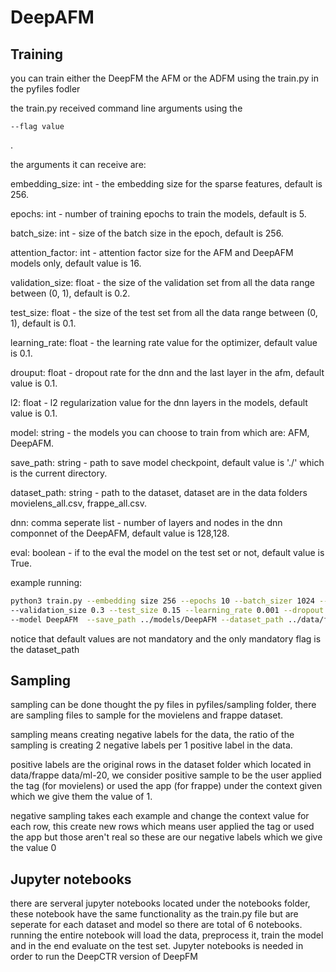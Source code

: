 # DeepAFM

## Training

you can train either the DeepFM the AFM or the ADFM using the train.py in the pyfiles fodler

the train.py received command line arguments using the 
```
--flag value
```
.

the arguments it can receive are: 

  embedding_size: int - the embedding size for the sparse features, default is 256.
  
  epochs: int - number of training epochs to train the models, default is 5.
  
  batch_size: int - size of the batch size in the epoch, default is 256.
 
  attention_factor: int - attention factor size for the AFM and DeepAFM models only, default value is 16.
  
  validation_size: float - the size of the validation set from all the data range between (0, 1), default is 0.2.
  
  test_size: float - the size of the test set from all the data range between (0, 1), default is 0.1.
  
  learning_rate: float - the learning rate value for the optimizer, default value is 0.1.
  
  drouput: float - dropout rate for the dnn and the last layer in the afm, default value is 0.1.
  
  l2: float - l2 regularization value for the dnn layers in the models, default value is 0.1.
  
  model: string - the models you can choose to train from which are: AFM, DeepAFM.
  
  save_path: string - path to save model checkpoint, default value is './' which is the current directory.
  
  dataset_path: string - path to the dataset, dataset are in the data folders movielens_all.csv, frappe_all.csv.
  
  dnn: comma seperate list - number of layers and nodes in the dnn componnet of the DeepAFM, default value is 128,128.
  
  eval: boolean - if to the eval the model on the test set or not, default value is True.
  
  example running:
  ```sh
  python3 train.py --embedding size 256 --epochs 10 --batch_sizer 1024 --attention_factor 64 \
  --validation_size 0.3 --test_size 0.15 --learning_rate 0.001 --dropout 0.3 --l2 0.5\
  --model DeepAFM  --save_path ../models/DeepAFM --dataset_path ../data/frappe_all.csv --dnn 512,256,256 --eval True
  ```
  
  notice that default values are not mandatory and the only mandatory flag is the dataset_path
  
## Sampling

  sampling can be done thought the py files in pyfiles/sampling folder, there are sampling files to sample for the movielens and frappe dataset.
  
  sampling means creating negative labels for the data, the ratio of the sampling is creating 2 negative labels per 1 positive label in the data.
  
  positive labels are the original rows in the dataset folder which located in data/frappe data/ml-20, we consider positive sample to be the user applied the tag (for movielens) or used the app (for frappe) under the context given which we give them the value of 1.
  
  negative sampling takes each example and change the context value for each row, this create new rows which means user applied the tag or used the app but those aren't real so these are our negative labels which we give the value 0
  
  
## Jupyter notebooks
  there are serveral jupyter notebooks located under the notebooks folder, these notebook have the same functionality as the train.py file
  but are seperate for each dataset and model so there are total of 6 notebooks. running the entire notebook will load the data, preprocess it, train the model and in the end evaluate on the test set.
  Jupyter notebooks is needed in order to run the DeepCTR version of DeepFM
